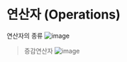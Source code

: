 # 연산자 (Operations)
연산자의 종류
![image](https://github.com/rladbwls1/JAVA/assets/105581525/6e147b02-c0ac-4e82-b00f-dc2b1730008c)
>증감연산자
![image](https://github.com/rladbwls1/JAVA/assets/105581525/5b66c01a-da72-4e99-9354-a5256469bedc)
